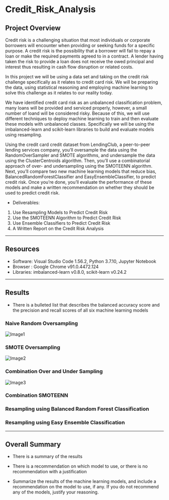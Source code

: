 # Credit_Risk_Analysis

## Project Overview

Credit risk is a challenging situation that most individuals or corporate borrowers will encounter when providing or seeking funds for a specific purpose. A credit risk is the possibility that a borrower will fail to repay a loan or make the required payments agreed to in a contract. A lender having taken the risk to provide a loan does not receive the owed principal and interest thus resulting in cash flow disruption or related costs.

In this project we will be using a data set and taking on the credit risk challenge specifically as it relates to credit card risk. We will be preparing the data, using statistical reasoning and employing machine learning to solve this challenge as it relates to our reality today.

We have identified credit card risk as an unbalanced classification problem, many loans will be provided and serviced properly, however, a small number of loand will be considered risky. Because of this, we will use different techniques to deploy machine learning to train and then evaluate these models with unbalanced classes. Specifically we will be using the imbalanced-learn and scikit-learn libraries to build and evaluate models using resampling.

Using the credit card credit dataset from LendingClub, a peer-to-peer lending services company, you’ll oversample the data using the RandomOverSampler and SMOTE algorithms, and undersample the data using the ClusterCentroids algorithm. Then, you’ll use a combinatorial approach of over- and undersampling using the SMOTEENN algorithm. Next, you’ll compare two new machine learning models that reduce bias, BalancedRandomForestClassifier and EasyEnsembleClassifier, to predict credit risk. Once you’re done, you’ll evaluate the performance of these models and make a written recommendation on whether they should be used to predict credit risk.

- Deliverables:

1. Use Resampling Models to Predict Credit Risk
2. Use the SMOTEENN Algorithm to Predict Credit Risk
3. Use Ensemble Classifiers to Predict Credit Risk
4. A Written Report on the Credit Risk Analysis

------------------------------------------------------------------------------------------------------------

## Resources

- Software: Visual Studio Code 1.56.2, Python 3.7.10, Jupyter Notebook 
- Browser : Google Chrome v91.0.4472.124
- Libraries: imbalanced-learn v0.8.0, scikit-learn v0.24.2

------------------------------------------------------------------------------------------------------------

## Results

- There is a bulleted list that describes the balanced accuracy score and the precision and recall scores of all six machine learning models

### Naive Random Oversampling

![Image1](images/1CreateTables_1.png)


### SMOTE Oversampling

![Image2](images/2LoadedTables1.png)


### Combination Over and Under Sampling

![Image3](images/3CountTableRows1.png)

### Combination SMOTEENN


### Resampling using Balanced Random Forest Classification


### Resampling using Easy Ensemble Classification



------------------------------------------------------------------------------------------------------------

## Overall Summary
- There is a summary of the results

- There is a recommendation on which model to use, or there is no recommendation with a 
justification

- Summarize the results of the machine learning models, and include a recommendation on the model to use, if any. If you do not recommend any of the models, justify your reasoning.